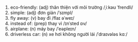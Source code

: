 1. eco-friendly: (adj) thân thiện với môi trường /ˌiːkəʊ ˈfrendli/
2. simple: (adj) đơn giản /ˈsɪmpl/
3. fly away: (v) bay đi /flaɪ əˈweɪ/
4. instead of: (prep) thay vì /ɪnˈsted ɒv/
5. airplane: (n) máy bay /ˈeəpleɪn/
6. driverless car: (n) xe hơi không người lái /ˈdraɪvələs kɑː/